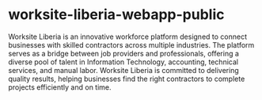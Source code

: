 # worksite-liberia-webapp-public

Worksite Liberia is an innovative workforce platform designed to connect businesses with skilled contractors across multiple industries. The platform serves as a bridge between job providers and professionals, offering a diverse pool of talent in Information Technology, accounting, technical services, and manual labor. Worksite Liberia is committed to delivering quality results, helping businesses find the right contractors to complete projects efficiently and on time.
